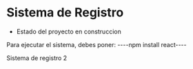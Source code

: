 <h1>Sistema de Registro</h1>

- Estado del proyecto en construccion 

Para ejecutar el sistema, debes poner:
----npm install react----

Sistema de registro 2
